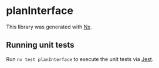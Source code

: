 # planInterface

This library was generated with [Nx](https://nx.dev).

## Running unit tests

Run `nx test planInterface` to execute the unit tests via [Jest](https://jestjs.io).
